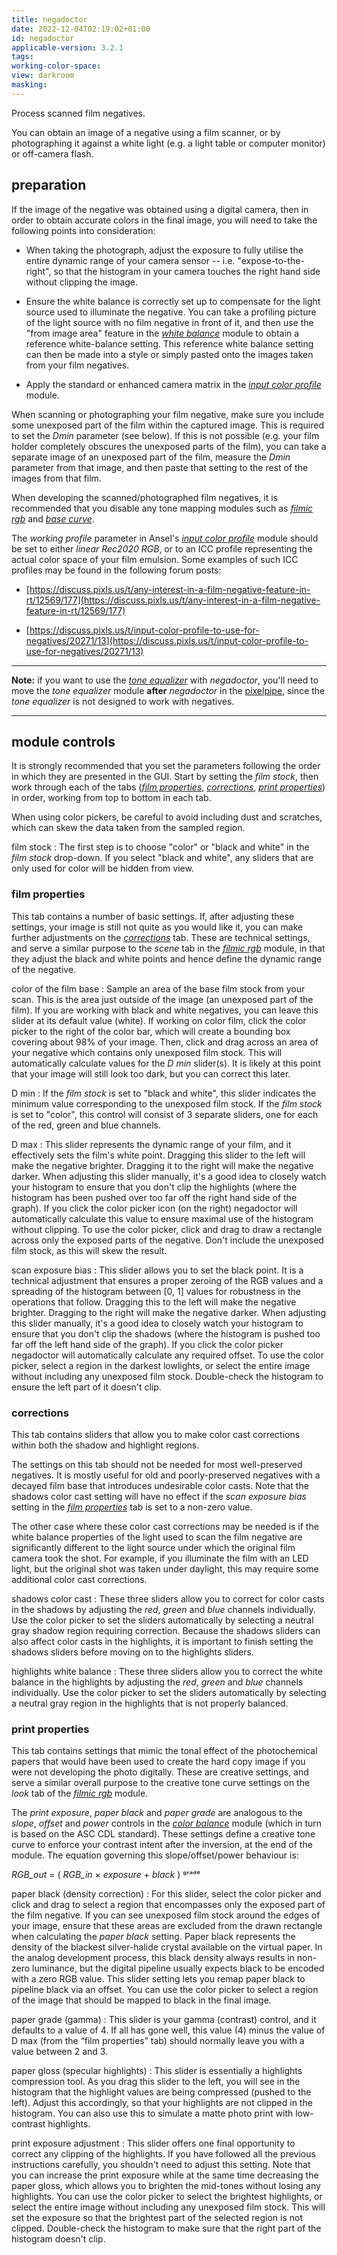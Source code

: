 ```yaml
---
title: negadoctor
date: 2022-12-04T02:19:02+01:00
id: negadoctor
applicable-version: 3.2.1
tags:
working-color-space:
view: darkroom
masking:
---
```


Process scanned film negatives.

You can obtain an image of a negative using a film scanner, or by photographing it against a white light (e.g. a light table or computer monitor) or off-camera flash.

## preparation

If the image of the negative was obtained using a digital camera, then in order to obtain accurate colors in the final image, you will need to take the following points into consideration:

- When taking the photograph, adjust the exposure to fully utilise the entire dynamic range of your camera sensor -- i.e. "expose-to-the-right", so that the histogram in your camera touches the right hand side without clipping the image.

- Ensure the white balance is correctly set up to compensate for the light source used to illuminate the negative. You can take a profiling picture of the light source with no film negative in front of it, and then use the "from image area" feature in the [_white balance_](./white-balance.md) module to obtain a reference white-balance setting. This reference white balance setting can then be made into a style or simply pasted onto the images taken from your film negatives.

- Apply the standard or enhanced camera matrix in the [_input color profile_](./input-color-profile.md) module.

When scanning or photographing your film negative, make sure you include some unexposed part of the film within the captured image. This is required to set the _Dmin_ parameter (see below). If this is not possible (e.g. your film holder completely obscures the unexposed parts of the film), you can take a separate image of an unexposed part of the film, measure the _Dmin_ parameter from that image, and then paste that setting to the rest of the images from that film.

When developing the scanned/photographed film negatives, it is recommended that you disable any tone mapping modules such as [_filmic rgb_](filmic-rgb.md) and [_base curve_](base-curve.md).

The _working profile_ parameter in Ansel's [_input color profile_](input-color-profile.md) module should be set to either _linear Rec2020 RGB_, or to an ICC profile representing the actual color space of your film emulsion. Some examples of such ICC profiles may be found in the following forum posts:

- [https://discuss.pixls.us/t/any-interest-in-a-film-negative-feature-in-rt/12569/177](https://discuss.pixls.us/t/any-interest-in-a-film-negative-feature-in-rt/12569/177)

- [https://discuss.pixls.us/t/input-color-profile-to-use-for-negatives/20271/13](https://discuss.pixls.us/t/input-color-profile-to-use-for-negatives/20271/13)

---

**Note:** if you want to use the [_tone equalizer_](tone-equalizer.md) with _negadoctor_, you'll need to move the _tone equalizer_ module **after** _negadoctor_ in the [pixelpipe](../../darkroom/pixelpipe/the-pixelpipe-and-module-order.md), since the _tone equalizer_ is not designed to work with negatives.

---

## module controls

It is strongly recommended that you set the parameters following the order in which they are presented in the GUI. Start by setting the _film stock_, then work through each of the tabs ([_film properties_](#film-properties), [_corrections_](#corrections), [_print properties_](#print-properties)) in order, working from top to bottom in each tab.

When using color pickers, be careful to avoid including dust and scratches, which can skew the data taken from the sampled region.

film stock
: The first step is to choose "color" or "black and white" in the _film stock_ drop-down. If you select "black and white", any sliders that are only used for color will be hidden from view.

### film properties

This tab contains a number of basic settings. If, after adjusting these settings, your image is still not quite as you would like it, you can make further adjustments on the [_corrections_](#corrections) tab. These are technical settings, and serve a similar purpose to the _scene_ tab in the [_filmic rgb_](filmic-rgb.md) module, in that they adjust the black and white points and hence define the dynamic range of the negative.

color of the film base
: Sample an area of the base film stock from your scan. This is the area just outside of the image (an unexposed part of the film). If you are working with black and white negatives, you can leave this slider at its default value (white). If working on color film, click the color picker to the right of the color bar, which will create a bounding box covering about 98% of your image. Then, click and drag across an area of your negative which contains only unexposed film stock. This will automatically calculate values for the _D min_ slider(s). It is likely at this point that your image will still look too dark, but you can correct this later.

D min
: If the _film stock_ is set to "black and white", this slider indicates the minimum value corresponding to the unexposed film stock. If the _film stock_ is set to "color", this control will consist of 3 separate sliders, one for each of the red, green and blue channels.

D max
: This slider represents the dynamic range of your film, and it effectively sets the film's white point. Dragging this slider to the left will make the negative brighter. Dragging it to the right will make the negative darker. When adjusting this slider manually, it's a good idea to closely watch your histogram to ensure that you don't clip the highlights (where the histogram has been pushed over too far off the right hand side of the graph). If you click the color picker icon (on the right) negadoctor will automatically calculate this value to ensure maximal use of the histogram without clipping. To use the color picker, click and drag to draw a rectangle across only the exposed parts of the negative. Don't include the unexposed film stock, as this will skew the result.

scan exposure bias
: This slider allows you to set the black point. It is a technical adjustment that ensures a proper zeroing of the RGB values and a spreading of the histogram between [0, 1] values for robustness in the operations that follow. Dragging this to the left will make the negative brighter. Dragging to the right will make the negative darker. When adjusting this slider manually, it's a good idea to closely watch your histogram to ensure that you don't clip the shadows (where the histogram is pushed too far off the left hand side of the graph). If you click the color picker negadoctor will automatically calculate any required offset. To use the color picker, select a region in the darkest lowlights, or select the entire image without including any unexposed film stock. Double-check the histogram to ensure the left part of it doesn't clip.

### corrections

This tab contains sliders that allow you to make color cast corrections within both the shadow and highlight regions.

The settings on this tab should not be needed for most well-preserved negatives. It is mostly useful for old and poorly-preserved negatives with a decayed film base that introduces undesirable color casts. Note that the shadows color cast setting will have no effect if the _scan exposure bias_ setting in the [_film properties_](#film-properties) tab is set to a non-zero value.

The other case where these color cast corrections may be needed is if the white balance properties of the light used to scan the film negative are significantly different to the light source under which the original film camera took the shot. For example, if you illuminate the film with an LED light, but the original shot was taken under daylight, this may require some additional color cast corrections.

shadows color cast
: These three sliders allow you to correct for color casts in the shadows by adjusting the _red_, _green_ and _blue_ channels individually. Use the color picker to set the sliders automatically by selecting a neutral gray shadow region requiring correction. Because the shadows sliders can also affect color casts in the highlights, it is important to finish setting the shadows sliders before moving on to the highlights sliders.

highlights white balance
: These three sliders allow you to correct the white balance in the highlights by adjusting the _red_, _green_ and _blue_ channels individually. Use the color picker to set the sliders automatically by selecting a neutral gray region in the highlights that is not properly balanced.

### print properties

This tab contains settings that mimic the tonal effect of the photochemical papers that would have been used to create the hard copy image if you were not developing the photo digitally. These are creative settings, and serve a similar overall purpose to the creative tone curve settings on the _look_ tab of the [_filmic rgb_](filmic-rgb.md) module.

The _print exposure_, _paper black_ and _paper grade_ are analogous to the _slope_, _offset_ and _power_ controls in the [_color balance_](color-balance.md) module (which in turn is based on the ASC CDL standard). These settings define a creative tone curve to enforce your contrast intent after the inversion, at the end of the module. The equation governing this slope/offset/power behaviour is:

_RGB_out_ = ( _RGB_in_ × _exposure_ + _black_ ) ᵍʳᵃᵈᵉ

paper black (density correction)
: For this slider, select the color picker and click and drag to select a region that encompasses only the exposed part of the film negative. If you can see unexposed film stock around the edges of your image, ensure that these areas are excluded from the drawn rectangle when calculating the _paper black_ setting. Paper black represents the density of the blackest silver-halide crystal available on the virtual paper. In the analog development process, this black density always results in non-zero luminance, but the digital pipeline usually expects black to be encoded with a zero RGB value. This slider setting lets you remap paper black to pipeline black via an offset. You can use the color picker to select a region of the image that should be mapped to black in the final image.

paper grade (gamma)
: This slider is your gamma (contrast) control, and it defaults to a value of 4. If all has gone well, this value (4) minus the value of D max (from the “film properties” tab) should normally leave you with a value between 2 and 3.

paper gloss (specular highlights)
: This slider is essentially a highlights compression tool. As you drag this slider to the left, you will see in the histogram that the highlight values are being compressed (pushed to the left). Adjust this accordingly, so that your highlights are not clipped in the histogram. You can also use this to simulate a matte photo print with low-contrast highlights.

print exposure adjustment
: This slider offers one final opportunity to correct any clipping of the highlights. If you have followed all the previous instructions carefully, you shouldn't need to adjust this setting. Note that you can increase the print exposure while at the same time decreasing the paper gloss, which allows you to brighten the mid-tones without losing any highlights. You can use the color picker to select the brightest highlights, or select the entire image without including any unexposed film stock. This will set the exposure so that the brightest part of the selected region is not clipped. Double-check the histogram to make sure that the right part of the histogram doesn't clip.
